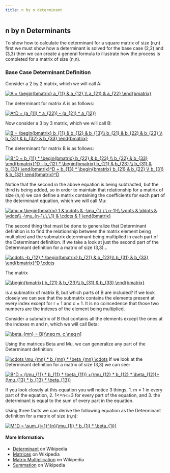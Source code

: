 ```yaml
---
title: n by n determinant
---
```


## n by n Determinants

To show how to calculate the determinant for a square matrix of size (n,n) first we must show how a determinant is solved for the base case (2,2) and (3,3) then we can create a general formula to illustrate how the process is completed for a matrix of size (n,n).

### Base Case Determinant Definition

Consider a 2 by 2 matrix, which we will call A:

<a href="https://www.codecogs.com/eqnedit.php?latex=A&space;=&space;\begin{bmatrix}&space;a_{11}&space;&&space;a_{12}&space;\\&space;a_{21}&space;&&space;a_{22}&space;\end{bmatrix}" target="_blank"><img src="https://latex.codecogs.com/gif.latex?A&space;=&space;\begin{bmatrix}&space;a_{11}&space;&&space;a_{12}&space;\\&space;a_{21}&space;&&space;a_{22}&space;\end{bmatrix}" title="A = \begin{bmatrix} a_{11} & a_{12} \\ a_{21} & a_{22} \end{bmatrix}" /></a>

The determinant for matrix A is as follows:

<a href="https://www.codecogs.com/eqnedit.php?latex=A^D&space;=&space;(a_{11}&space;*&space;a_{22})&space;-&space;(a_{21}&space;*&space;a_{12})" target="_blank"><img src="https://latex.codecogs.com/gif.latex?A^D&space;=&space;(a_{11}&space;*&space;a_{22})&space;-&space;(a_{21}&space;*&space;a_{12})" title="A^D = (a_{11} * a_{22}) - (a_{21} * a_{12})" /></a>

Now consider a 3 by 3 matrix, which we will call B:

<a href="https://www.codecogs.com/eqnedit.php?latex=B&space;=&space;\begin{bmatrix}&space;b_{11}&space;&&space;b_{12}&space;&&space;b_{13}\\&space;b_{21}&space;&&space;b_{22}&space;&&space;b_{23}&space;\\&space;b_{31}&space;&&space;b_{32}&space;&&space;b_{33}&space;\end{bmatrix}" target="_blank"><img src="https://latex.codecogs.com/gif.latex?B&space;=&space;\begin{bmatrix}&space;b_{11}&space;&&space;b_{12}&space;&&space;b_{13}\\&space;b_{21}&space;&&space;b_{22}&space;&&space;b_{23}&space;\\&space;b_{31}&space;&&space;b_{32}&space;&&space;b_{33}&space;\end{bmatrix}" title="B = \begin{bmatrix} b_{11} & b_{12} & b_{13}\\ b_{21} & b_{22} & b_{23} \\ b_{31} & b_{32} & b_{33} \end{bmatrix}" /></a>

The determinant for matrix B is as follows:

<a href="https://www.codecogs.com/eqnedit.php?latex=B^D&space;=&space;b_{11}&space;*&space;\begin{bmatrix}&space;b_{22}&space;&&space;b_{23}&space;\\&space;b_{32}&space;&&space;b_{33}&space;\end{bmatrix}^D&space;-&space;b_{12}&space;*&space;\begin{bmatrix}&space;b_{21}&space;&&space;b_{23}&space;\\&space;b_{31}&space;&&space;b_{33}&space;\end{bmatrix}^D&space;&plus;&space;b_{13}&space;*&space;\begin{bmatrix}&space;b_{21}&space;&&space;b_{22}&space;\\&space;b_{31}&space;&&space;b_{32}&space;\end{bmatrix}^D" target="_blank"><img src="https://latex.codecogs.com/gif.latex?B^D&space;=&space;b_{11}&space;*&space;\begin{bmatrix}&space;b_{22}&space;&&space;b_{23}&space;\\&space;b_{32}&space;&&space;b_{33}&space;\end{bmatrix}^D&space;-&space;b_{12}&space;*&space;\begin{bmatrix}&space;b_{21}&space;&&space;b_{23}&space;\\&space;b_{31}&space;&&space;b_{33}&space;\end{bmatrix}^D&space;&plus;&space;b_{13}&space;*&space;\begin{bmatrix}&space;b_{21}&space;&&space;b_{22}&space;\\&space;b_{31}&space;&&space;b_{32}&space;\end{bmatrix}^D" title="B^D = b_{11} * \begin{bmatrix} b_{22} & b_{23} \\ b_{32} & b_{33} \end{bmatrix}^D - b_{12} * \begin{bmatrix} b_{21} & b_{23} \\ b_{31} & b_{33} \end{bmatrix}^D + b_{13} * \begin{bmatrix} b_{21} & b_{22} \\ b_{31} & b_{32} \end{bmatrix}^D" /></a>


Notice that the second in the above equation is being subtracted, but the third is being added, so in order to maintain that relationship for a matirix of size (n,n) we can define a matrix containing the coefficients for each part of the determinant equation, which we will call Mu:

<a href="https://www.codecogs.com/eqnedit.php?latex=\mu&space;=&space;\begin{bmatrix}&space;1&space;&&space;\cdots&space;&&space;-\mu_{1\,\,\,n-1}\\&space;\vdots&space;&&space;\ddots&space;&&space;\vdots\\&space;-\mu_{n-1\,\,\,1}&space;&&space;\cdots&space;&&space;1&space;\end{bmatrix}" target="_blank"><img src="https://latex.codecogs.com/gif.latex?\mu&space;=&space;\begin{bmatrix}&space;1&space;&&space;\cdots&space;&&space;-\mu_{1\,\,\,n-1}\\&space;\vdots&space;&&space;\ddots&space;&&space;\vdots\\&space;-\mu_{n-1\,\,\,1}&space;&&space;\cdots&space;&&space;1&space;\end{bmatrix}" title="\mu = \begin{bmatrix} 1 & \cdots & -\mu_{1\,\,\,n-1}\\ \vdots & \ddots & \vdots\\ -\mu_{n-1\,\,\,1} & \cdots & 1 \end{bmatrix}" /></a>

The second thing that must be done to generalize that Determinant definition is to find the relationship between the matrix element being multiplied and the submatrix determinant being multiplied in each part of the Determinant definition.
If we take a look at just the second part of the Determinant definition for a matrix of size (3,3)...

<a href="https://www.codecogs.com/eqnedit.php?latex=\cdots&space;-b_{12}&space;*&space;\begin{bmatrix}&space;b_{21}&space;&&space;b_{23}\\&space;b_{31}&space;&&space;b_{33}&space;\end{bmatrix}^D&space;\cdots" target="_blank"><img src="https://latex.codecogs.com/gif.latex?\cdots&space;-b_{12}&space;*&space;\begin{bmatrix}&space;b_{21}&space;&&space;b_{23}\\&space;b_{31}&space;&&space;b_{33}&space;\end{bmatrix}^D&space;\cdots" title="\cdots -b_{12} * \begin{bmatrix} b_{21} & b_{23}\\ b_{31} & b_{33} \end{bmatrix}^D \cdots" /></a>

The matrix 

<a href="https://www.codecogs.com/eqnedit.php?latex=\inline&space;\begin{bmatrix}&space;b_{21}&space;&&space;b_{23}\\&space;b_{31}&space;&&space;b_{33}&space;\end{bmatrix}" target="_blank"><img src="https://latex.codecogs.com/gif.latex?\inline&space;\begin{bmatrix}&space;b_{21}&space;&&space;b_{23}\\&space;b_{31}&space;&&space;b_{33}&space;\end{bmatrix}" title="\begin{bmatrix} b_{21} & b_{23}\\ b_{31} & b_{33} \end{bmatrix}" /></a> 

is a submatrix of matrix B, but which parts of B are included? If we look closely we can see that the submatrix contains the elements present at every index except for r = 1 and c = 1.
It is no coincedence that those two numbers are the indexes of the element being multiplied.

Consider a submatrix of B that contains all the elements except the ones at the indexes m and n, which we will call Beta:

<a href="https://www.codecogs.com/eqnedit.php?latex=\beta_{mn}&space;=&space;B[r\neq&space;m,&space;c&space;\neq&space;n]" target="_blank"><img src="https://latex.codecogs.com/gif.latex?\beta_{mn}&space;=&space;B[r\neq&space;m,&space;c&space;\neq&space;n]" title="\beta_{mn} = B[r\neq m, c \neq n]" /></a>

Using the matrices Beta and Mu, we can generalize any part of the Determinant definition:

<a href="https://www.codecogs.com/eqnedit.php?latex=\cdots&space;\mu_{mn}&space;*&space;b_{mn}&space;*&space;\beta_{mn}&space;\cdots" target="_blank"><img src="https://latex.codecogs.com/gif.latex?\cdots&space;\mu_{mn}&space;*&space;b_{mn}&space;*&space;\beta_{mn}&space;\cdots" title="\cdots \mu_{mn} * b_{mn} * \beta_{mn} \cdots" /></a>
If we look at the Determinant definition for a matrix of size (3,3) we can see:

<a href="https://www.codecogs.com/eqnedit.php?latex=B^D&space;=&space;(\mu_{11}&space;*&space;b_{11}&space;*&space;\beta_{11})&space;&plus;(\mu_{12}&space;*&space;b_{12}&space;*&space;\beta_{12})&plus;&space;(\mu_{13}&space;*&space;b_{13}&space;*&space;\beta_{13})" target="_blank"><img src="https://latex.codecogs.com/gif.latex?B^D&space;=&space;(\mu_{11}&space;*&space;b_{11}&space;*&space;\beta_{11})&space;&plus;(\mu_{12}&space;*&space;b_{12}&space;*&space;\beta_{12})&plus;&space;(\mu_{13}&space;*&space;b_{13}&space;*&space;\beta_{13})" title="B^D = (\mu_{11} * b_{11} * \beta_{11}) +(\mu_{12} * b_{12} * \beta_{12})+ (\mu_{13} * b_{13} * \beta_{13})" /></a>

If you look closely at this equation you will notice 3 things, 1. m = 1 in every part of the equation, 2. 1<=n<=3 for every part of the equation, and 3. the determinant is equal to the sum of every part in the equation.

Using three facts we can derive the following equation as the Determinant definition for a matrix of size (n,n):

<a href="https://www.codecogs.com/eqnedit.php?latex=M^D&space;=&space;\sum_{i=1}^{n}(\mu_{1i}&space;*&space;b_{1i}&space;*&space;\beta_{1i})" target="_blank"><img src="https://latex.codecogs.com/gif.latex?M^D&space;=&space;\sum_{i=1}^{n}(\mu_{1i}&space;*&space;b_{1i}&space;*&space;\beta_{1i})" title="M^D = \sum_{i=1}^{n}(\mu_{1i} * b_{1i} * \beta_{1i})" /></a>

#### More Information:
  * [Determinant](https://en.wikipedia.org/wiki/Determinant) on Wikipedia
  * [Matrices](https://en.wikipedia.org/wiki/Matrix) on Wikipedia
  * [Matrix Multiplication](https://en.wikipedia.org/wiki/Matrix_multiplication) on Wikipedia
  * [Summation](https://en.wikipedia.org/wiki/Summation) on Wikipedia
